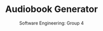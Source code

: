 <div style="text-align: center;">
  <h1>Audiobook Generator</h1>
  <p>Software Engineering: Group 4</p>
</div>